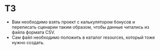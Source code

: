 # ТЗ
- Вам необходимо взять проект с калькулятором бонусов и переписать сценарии таким образом, чтобы данные читались из файла формата CSV.
- Сам файл необходимо положить в каталог resources, который тоже нужно создать.
